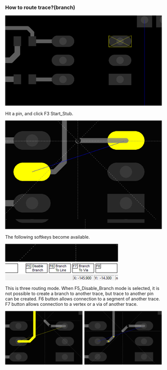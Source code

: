 ### How to route trace?(branch)
 
![](pictures/pin_selected.png)

Hit a pin, and click F3 Start_Stub.
 
![](pictures/routing2.png)
 
The following softkeys become available.
 
![](pictures/rout_menu.png)
 
This is three routing mode. When F5_Disable_Branch mode is selected, it is not possible to create a branch to another trace, but trace to another pin can be created. F6 button allows connection to a segment of another trace. F7 button allows connection to a vertex or a via of another trace.

![](pictures/routing.png)          

